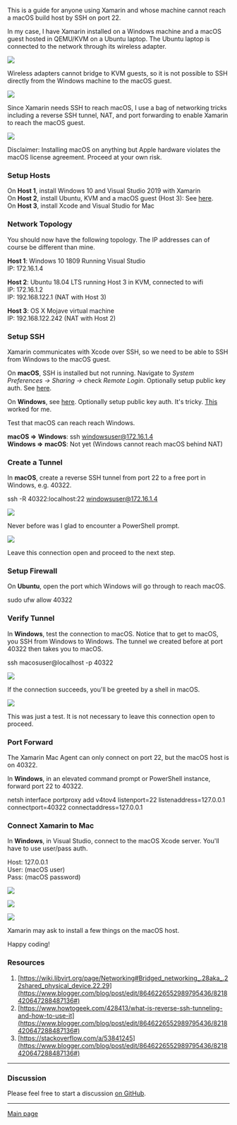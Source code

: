 This is a guide for anyone using Xamarin and whose machine cannot reach a macOS build host by SSH on port 22.  
  
In my case, I have Xamarin installed on a Windows machine and a macOS guest hosted in QEMU/KVM on a Ubuntu laptop. The Ubuntu laptop is connected to the network through its wireless adapter.  
  

[![](https://1.bp.blogspot.com/-mEuvnQDLehY/Xmj9lEk4lNI/AAAAAAAAJvI/LmIES0c7uWYp5_JCrqkBWOEkSNbT7XAygCLcBGAsYHQ/s1600/Untitled%2BDiagram%2B%25282%2529.png)](https://www.blogger.com/blog/post/edit/8646226552989795436/8218420647288487136#)

  
Wireless adapters cannot bridge to KVM guests, so it is not possible to SSH directly from the Windows machine to the macOS guest.  
  

[![](https://1.bp.blogspot.com/-SFReweMo_9Q/Xmj9wV14YII/AAAAAAAAJvM/48ab93Ez-PAfJ97C-Y5aqYdgykyhM_x9gCLcBGAsYHQ/s1600/Untitled%2BDiagram%2B%25283%2529.png)](https://www.blogger.com/blog/post/edit/8646226552989795436/8218420647288487136#)

  

  
Since Xamarin needs SSH to reach macOS, I use a bag of networking tricks including a reverse SSH tunnel, NAT, and port forwarding to enable Xamarin to reach the macOS guest.  
  

[![](https://1.bp.blogspot.com/-FPTI4_oEsy4/Xmj-w9w1UDI/AAAAAAAAJvc/bEdWKvONImcffa_Kx6LvPhnYgwthifAnACLcBGAsYHQ/s1600/Reverse%2BSSH%2Bbehind%2BNAT.png)](https://www.blogger.com/blog/post/edit/8646226552989795436/8218420647288487136#)

  

  
Disclaimer: Installing macOS on anything but Apple hardware violates the macOS license agreement. Proceed at your own risk.  
  

### Setup Hosts

  

On **Host 1**, install Windows 10 and Visual Studio 2019 with Xamarin  
On **Host 2**, install Ubuntu, KVM and a macOS guest (Host 3): See [here](https://www.blogger.com/blog/post/edit/8646226552989795436/8218420647288487136#).  
On **Host 3**, install Xcode and Visual Studio for Mac  
  

### Network Topology

  

You should now have the following topology. The IP addresses can of course be different than mine.

  

**Host 1**: Windows 10 1809 Running Visual Studio  
IP: 172.16.1.4  
  
**Host 2**: Ubuntu 18.04 LTS running Host 3 in KVM, connected to wifi  
IP: 172.16.1.2  
IP: 192.168.122.1 (NAT with Host 3)  
  
**Host 3**: OS X Mojave virtual machine  
IP: 192.168.122.242 (NAT with Host 2)  
  

### Setup SSH

  
Xamarin communicates with Xcode over SSH, so we need to be able to SSH from Windows to the macOS guest.  
  
On **macOS**, SSH is installed but not running. Navigate to _System Preferences → Sharing →_ check _Remote Login_. Optionally setup public key auth. See [here](https://www.blogger.com/blog/post/edit/8646226552989795436/8218420647288487136#).  
  
On **Windows**, see [here](https://www.blogger.com/blog/post/edit/8646226552989795436/8218420647288487136#). Optionally setup public key auth. It's tricky. [This](https://www.blogger.com/blog/post/edit/8646226552989795436/8218420647288487136#) worked for me.  
  
Test that macOS can reach reach Windows.  
  
**macOS =>** **Windows**: ssh windowsuser@172.16.1.4  
**Windows =>** **macOS**: Not yet (Windows cannot reach macOS behind NAT)  
  

### Create a Tunnel

  

In **macOS**, create a reverse SSH tunnel from port 22 to a free port in Windows, e.g. 40322.  
  
ssh -R 40322:localhost:22 windowsuser@172.16.1.4  
  

[![](https://1.bp.blogspot.com/-_LLLjxUDLaQ/XmF4cyUytAI/AAAAAAAAJtQ/4mdIEDqTxvsadJSZ7_BI7koaBon0k3-wwCLcBGAsYHQ/s640/macos-create-tunnel.png)](https://www.blogger.com/blog/post/edit/8646226552989795436/8218420647288487136#)

  
Never before was I glad to encounter a PowerShell prompt.  
  

[![](https://1.bp.blogspot.com/-1YQ7nh9NBTw/XmF4fY1rnxI/AAAAAAAAJtU/pomyVwPyArA0EY1XlW49GsQr_le9PiSoQCLcBGAsYHQ/s640/macos-tunneled-to-windows.png)](https://www.blogger.com/blog/post/edit/8646226552989795436/8218420647288487136#)

  
Leave this connection open and proceed to the next step.  
  

### Setup Firewall

  
On **Ubuntu**, open the port which Windows will go through to reach macOS.  
  
sudo ufw allow 40322  
  

### Verify Tunnel

  

In **Windows**, test the connection to macOS. Notice that to get to macOS, you SSH from Windows to Windows. The tunnel we created before at port 40322 then takes you to macOS.  
  
ssh macosuser@localhost -p 40322  
  

[![](https://1.bp.blogspot.com/-0gLt2UpypeQ/XmF43ijTo5I/AAAAAAAAJtw/q-0K0UBnD9410n4L2K9HAlL9m3cf7hoAwCLcBGAsYHQ/s1600/test-tunnel.PNG)](https://www.blogger.com/blog/post/edit/8646226552989795436/8218420647288487136#)

  

If the connection succeeds, you'll be greeted by a shell in macOS.

  

[![](https://1.bp.blogspot.com/-6MF37yIdsFg/XmF43KwuzMI/AAAAAAAAJts/qddzVa7nqbo6iq9KdwYDSn2yfxuVnsghQCEwYBhgL/s1600/test-tunnel-success.PNG)](https://www.blogger.com/blog/post/edit/8646226552989795436/8218420647288487136#)

  
This was just a test. It is not necessary to leave this connection open to proceed.  
  

### Port Forward

  

The Xamarin Mac Agent can only connect on port 22, but the macOS host is on 40322.  
  
In **Windows**, in an elevated command prompt or PowerShell instance, forward port 22 to 40322.  
  
netsh interface portproxy add v4tov4 listenport=22 listenaddress=127.0.0.1 connectport=40322 connectaddress=127.0.0.1  
  

### Connect Xamarin to Mac

  
In **Windows**, in Visual Studio, connect to the macOS Xcode server. You'll have to use user/pass auth.  
  
Host: 127.0.0.1  
User: (macOS user)  
Pass: (macOS password)  
  

[![](https://1.bp.blogspot.com/-8hQLYxNIWtc/XmF42pamYqI/AAAAAAAAJt0/EAjVaFZAqgcHT7REQ5TIXYT3FP0x07syQCEwYBhgL/s640/add-mac.PNG)](https://www.blogger.com/blog/post/edit/8646226552989795436/8218420647288487136#)

  

[![](https://1.bp.blogspot.com/-ynNKLX8juno/XmF42rQUc0I/AAAAAAAAJt8/9F9YAKTlJk4-s0X2X3ECgneWPaIBtwnyACEwYBhgL/s640/add-mac-authenticate.PNG)](https://www.blogger.com/blog/post/edit/8646226552989795436/8218420647288487136#)

  

[![](https://1.bp.blogspot.com/-uMY7BdcprEo/XmF42v1cmOI/AAAAAAAAJt4/aTlNYXtNifEFBqmlQkniKgiy6kWQwd_7gCEwYBhgL/s640/add-mac-success.PNG)](https://www.blogger.com/blog/post/edit/8646226552989795436/8218420647288487136#)

  
  
Xamarin may ask to install a few things on the macOS host.  
  
Happy coding!  
  

### Resources

  

1.  [https://wiki.libvirt.org/page/Networking#Bridged_networking_.28aka_.22shared_physical_device.22.29](https://www.blogger.com/blog/post/edit/8646226552989795436/8218420647288487136#)
2.  [https://www.howtogeek.com/428413/what-is-reverse-ssh-tunneling-and-how-to-use-it](https://www.blogger.com/blog/post/edit/8646226552989795436/8218420647288487136#)
3.  [https://stackoverflow.com/a/53841245](https://www.blogger.com/blog/post/edit/8646226552989795436/8218420647288487136#)

***
### Discussion
Please feel free to start a discussion [on GitHub](https://github.com/slater1/blog/issues).

***
[Main page](index.html)

